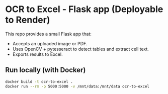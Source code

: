 # OCR to Excel - Flask app (Deployable to Render)

This repo provides a small Flask app that:
- Accepts an uploaded image or PDF.
- Uses OpenCV + pytesseract to detect tables and extract cell text.
- Exports results to Excel.

## Run locally (with Docker)

```bash
docker build -t ocr-to-excel .
docker run --rm -p 5000:5000 -v /mnt/data:/mnt/data ocr-to-excel
